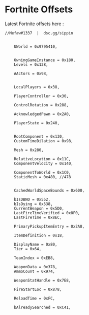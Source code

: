 # Fortnite Offsets
Latest Fortnite offsets here :






	//Mefaw#1337  |  dsc.gg/sippin


		UWorld = 0x9795410,
	
	
		OwningGameInstance = 0x180,
		Levels = 0x138,
	
		AActors = 0x98,
	

		LocalPlayers = 0x38,
	
		PlayerController = 0x30,

		ControlRotation = 0x288,
	
		AcknowledgedPawn = 0x2A0,
	
		PlayerState = 0x240,

	
		RootComponent = 0x130,
		CustomTimeDilation = 0x98,
	
		Mesh = 0x280,
	
		RelativeLocation = 0x11C,
		ComponentVelocity = 0x140,
	
		ComponentToWorld = 0x1C0,
		StaticMesh = 0x480, //478


		CachedWorldSpaceBounds = 0x600,
	
		bIsDBNO = 0x552,
		bIsDying = 0x538,
		CurrentWeapon = 0x5D0,
		LastFireTimeVerified = 0x8F0,
		LastFireTime = 0x8EC,
	
		PrimaryPickupItemEntry = 0x2A8,
	
		ItemDefinition = 0x18,
	
		DisplayName = 0x80,
		Tier = 0x64,
	
		TeamIndex = 0xEB8,
	
		WeaponData = 0x378,
		AmmoCount = 0x974,
	
		WeaponStatHandle = 0x7E8,
	
		FireStartLoc = 0x878,
	
		ReloadTime = 0xFC,
	
		bAlreadySearched = 0xC41,
